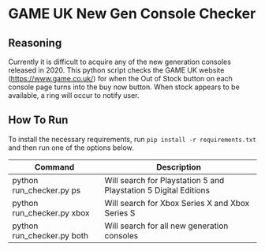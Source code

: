 # GAME UK New Gen Console Checker
## Reasoning
Currently it is difficult to acquire any of the new generation consoles released in 2020. This python script checks the GAME UK website (https://www.game.co.uk/) for when the Out of Stock button on each console page turns into the buy now button. When stock appears to be available, a ring will occur to notify user. 

## How To Run

To install the necessary requirements, run `pip install -r requirements.txt` and then run one of the options below.

| Command      | Description |
| ------------ | ----------- |
| python run_checker.py ps   | Will search for Playstation 5 and Playstation 5 Digital Editions |
| python run_checker.py xbox | Will search for Xbox Series X and Xbox Series S |
| python run_checker.py both | Will search for all new generation consoles |